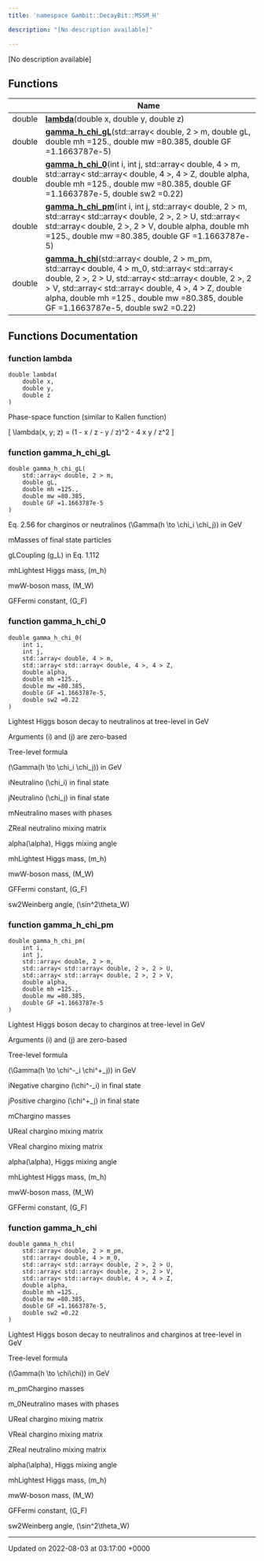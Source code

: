```yaml
---
title: 'namespace Gambit::DecayBit::MSSM_H'

description: "[No description available]"

---
```







[No description available]

## Functions

|                | Name           |
| -------------- | -------------- |
| double | **[lambda](/documentation/code/main/namespaces/namespacegambit_1_1decaybit_1_1mssm__h/#function-lambda)**(double x, double y, double z) |
| double | **[gamma_h_chi_gL](/documentation/code/main/namespaces/namespacegambit_1_1decaybit_1_1mssm__h/#function-gamma-h-chi-gl)**(std::array< double, 2 > m, double gL, double mh =125., double mw =80.385, double GF =1.1663787e-5) |
| double | **[gamma_h_chi_0](/documentation/code/main/namespaces/namespacegambit_1_1decaybit_1_1mssm__h/#function-gamma-h-chi-0)**(int i, int j, std::array< double, 4 > m, std::array< std::array< double, 4 >, 4 > Z, double alpha, double mh =125., double mw =80.385, double GF =1.1663787e-5, double sw2 =0.22) |
| double | **[gamma_h_chi_pm](/documentation/code/main/namespaces/namespacegambit_1_1decaybit_1_1mssm__h/#function-gamma-h-chi-pm)**(int i, int j, std::array< double, 2 > m, std::array< std::array< double, 2 >, 2 > U, std::array< std::array< double, 2 >, 2 > V, double alpha, double mh =125., double mw =80.385, double GF =1.1663787e-5) |
| double | **[gamma_h_chi](/documentation/code/main/namespaces/namespacegambit_1_1decaybit_1_1mssm__h/#function-gamma-h-chi)**(std::array< double, 2 > m_pm, std::array< double, 4 > m_0, std::array< std::array< double, 2 >, 2 > U, std::array< std::array< double, 2 >, 2 > V, std::array< std::array< double, 4 >, 4 > Z, double alpha, double mh =125., double mw =80.385, double GF =1.1663787e-5, double sw2 =0.22) |


## Functions Documentation

### function lambda

```
double lambda(
    double x,
    double y,
    double z
)
```


Phase-space function (similar to Kallen function)

\[
\lambda(x, y; z) = (1 - x / z - y / z)^2 - 4 x y / z^2
\]


### function gamma_h_chi_gL

```
double gamma_h_chi_gL(
    std::array< double, 2 > m,
    double gL,
    double mh =125.,
    double mw =80.385,
    double GF =1.1663787e-5
)
```


Eq. 2.56 for charginos or neutralinos \(\Gamma(h \to \chi_i \chi_j)\) in GeV 

mMasses of final state particles 

gLCoupling \(g_L\) in Eq. 1.112 

mhLightest Higgs mass, \(m_h\)

mwW-boson mass, \(M_W\)

GFFermi constant, \(G_F\)


### function gamma_h_chi_0

```
double gamma_h_chi_0(
    int i,
    int j,
    std::array< double, 4 > m,
    std::array< std::array< double, 4 >, 4 > Z,
    double alpha,
    double mh =125.,
    double mw =80.385,
    double GF =1.1663787e-5,
    double sw2 =0.22
)
```


Lightest Higgs boson decay to neutralinos at tree-level in GeV

Arguments \(i\) and \(j\) are zero-based 

Tree-level formula

\(\Gamma(h \to \chi_i \chi_j)\) in GeV 

iNeutralino \(\chi_i\) in final state 

jNeutralino \(\chi_j\) in final state 

mNeutralino mases with phases 

ZReal neutralino mixing matrix 

alpha\(\alpha\), Higgs mixing angle 

mhLightest Higgs mass, \(m_h\)

mwW-boson mass, \(M_W\)

GFFermi constant, \(G_F\)

sw2Weinberg angle, \(\sin^2\theta_W\)


### function gamma_h_chi_pm

```
double gamma_h_chi_pm(
    int i,
    int j,
    std::array< double, 2 > m,
    std::array< std::array< double, 2 >, 2 > U,
    std::array< std::array< double, 2 >, 2 > V,
    double alpha,
    double mh =125.,
    double mw =80.385,
    double GF =1.1663787e-5
)
```


Lightest Higgs boson decay to charginos at tree-level in GeV

Arguments \(i\) and \(j\) are zero-based 

Tree-level formula

\(\Gamma(h \to \chi^-_i \chi^+_j)\) in GeV 

iNegative chargino \(\chi^-_i\) in final state 

jPositive chargino \(\chi^+_j\) in final state 

mChargino masses 

UReal chargino mixing matrix 

VReal chargino mixing matrix 

alpha\(\alpha\), Higgs mixing angle 

mhLightest Higgs mass, \(m_h\)

mwW-boson mass, \(M_W\)

GFFermi constant, \(G_F\)


### function gamma_h_chi

```
double gamma_h_chi(
    std::array< double, 2 > m_pm,
    std::array< double, 4 > m_0,
    std::array< std::array< double, 2 >, 2 > U,
    std::array< std::array< double, 2 >, 2 > V,
    std::array< std::array< double, 4 >, 4 > Z,
    double alpha,
    double mh =125.,
    double mw =80.385,
    double GF =1.1663787e-5,
    double sw2 =0.22
)
```


Lightest Higgs boson decay to neutralinos and charginos at tree-level in GeV

Tree-level formula

\(\Gamma(h \to \chi\chi)\) in GeV 

m_pmChargino masses 

m_0Neutralino mases with phases 

UReal chargino mixing matrix 

VReal chargino mixing matrix 

ZReal neutralino mixing matrix 

alpha\(\alpha\), Higgs mixing angle 

mhLightest Higgs mass, \(m_h\)

mwW-boson mass, \(M_W\)

GFFermi constant, \(G_F\)

sw2Weinberg angle, \(\sin^2\theta_W\)






-------------------------------

Updated on 2022-08-03 at 03:17:00 +0000